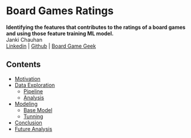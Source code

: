 # Board Games Ratings
**Identifying the features that contributes to the ratings of a board games and using those feature training ML model.**
<br>Janki Chauhan
<br>
[Linkedin](https://www.linkedin.com/in/jankichauhan/) | [Github](https://github.com/jankichauhan) | [Board Game Geek](https://boardgamegeek.com/user/jankichauhan)

## Contents

* [Motivation](#motivation)
* [Data Exploration](#data-exploration)
  * [Pipeline](#pipeline-source)
  * [Analysis](#analysis)
* [Modeling](#modeling)
  * [Base Model](#basemodel)
  * [Tunning](#tunning)
* [Conclusion](#conclusion)
* [Future Analysis](#future-analysis)
